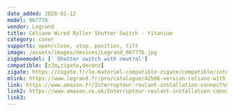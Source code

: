```yaml
---
date_added: 2020-01-12
model: 067776
vendor: Legrand
title: Céliane Wired Roller Shutter Switch - titanium
category: cover
supports: open/close, stop, position, tilt
image: /assets/images/devices/Legrand_067776.jpg
zigbeemodel: [' Shutter switch with neutral']
compatible: [z2m,zigate,deconz]
zigate: https://zigate.fr/le-materiel-compatible-zigate/compatible/interrupteurfilaireconnectpourvoletroulant
mlink: https://www.legrand.fr/pro/catalogue/42566-version-celiane-with-netatmo/interrupteur-filaire-connecte-celiane-with-netatmo-pour-volet-roulant-titane
link: https://www.amazon.fr/Interrupteur-roulant-installation-connect%C3%A9e-C%C3%A9liane/dp/B07G4JLSGQ
link2: https://www.amazon.co.uk/Interrupteur-roulant-installation-connect%C3%A9e-C%C3%A9liane/dp/B07G4JLSGQ
link3: 
---
```


